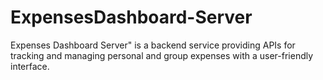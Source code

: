 # ExpensesDashboard-Server
Expenses Dashboard Server" is a backend service providing APIs for tracking and managing personal and group expenses with a user-friendly interface.
